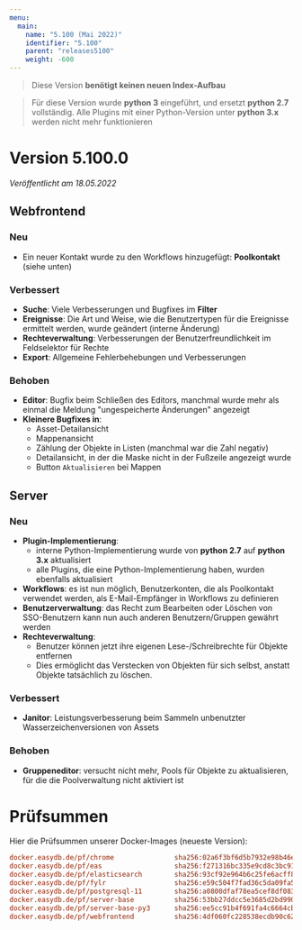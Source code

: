 ```yaml
---
menu:
  main:
    name: "5.100 (Mai 2022)"
    identifier: "5.100"
    parent: "releases5100"
    weight: -600
---
```


> Diese Version **benötigt keinen neuen Index-Aufbau**

> Für diese Version wurde **python 3** eingeführt, und ersetzt **python 2.7** vollständig. Alle Plugins mit einer Python-Version unter **python 3.x** werden nicht mehr funktionieren

# Version 5.100.0

*Veröffentlicht am 18.05.2022*


## Webfrontend

### Neu

* Ein neuer Kontakt wurde zu den Workflows hinzugefügt: **Poolkontakt** (siehe unten)

### Verbessert

* **Suche**: Viele Verbesserungen und Bugfixes im **Filter**
* **Ereignisse**: Die Art und Weise, wie die Benutzertypen für die Ereignisse ermittelt werden, wurde geändert (interne Änderung)
* **Rechteverwaltung**: Verbesserungen der Benutzerfreundlichkeit im Feldselektor für Rechte
* **Export**: Allgemeine Fehlerbehebungen und Verbesserungen

### Behoben

* **Editor**: Bugfix beim Schließen des Editors, manchmal wurde mehr als einmal die Meldung "ungespeicherte Änderungen" angezeigt
* **Kleinere Bugfixes in**:
  * Asset-Detailansicht
  * Mappenansicht
  * Zählung der Objekte in Listen (manchmal war die Zahl negativ)
  * Detailansicht, in der die Maske nicht in der Fußzeile angezeigt wurde
  * Button `Aktualisieren` bei Mappen

## Server

### Neu

* **Plugin-Implementierung**:
  * interne Python-Implementierung wurde von **python 2.7** auf **python 3.x** aktualisiert
  * alle Plugins, die eine Python-Implementierung haben, wurden ebenfalls aktualisiert
* **Workflows**: es ist nun möglich, Benutzerkonten, die als Poolkontakt verwendet werden, als E-Mail-Empfänger in Workflows zu definieren
* **Benutzerverwaltung**: das Recht zum Bearbeiten oder Löschen von SSO-Benutzern kann nun auch anderen Benutzern/Gruppen gewährt werden
* **Rechteverwaltung**:
  * Benutzer können jetzt ihre eigenen Lese-/Schreibrechte für Objekte entfernen
  * Dies ermöglicht das Verstecken von Objekten für sich selbst, anstatt Objekte tatsächlich zu löschen.

### Verbessert

* **Janitor**: Leistungsverbesserung beim Sammeln unbenutzter Wasserzeichenversionen von Assets

### Behoben

* **Gruppeneditor**: versucht nicht mehr, Pools für Objekte zu aktualisieren, für die die Poolverwaltung nicht aktiviert ist

# Prüfsummen

Hier die Prüfsummen unserer Docker-Images (neueste Version):

```ini
docker.easydb.de/pf/chrome               sha256:02a6f3bf6d5b7932e98b46e60d878f07e0670730d10c9f804d07f266c3d2038a
docker.easydb.de/pf/eas                  sha256:f271316bc335e9cd8c3bc919bdba623f5493cbca9a31c5f094ce362b91bff498
docker.easydb.de/pf/elasticsearch        sha256:93cf92e964b6c25fe6acff8d0eb38a53935d0ec159c36038606ed9b6c4957bb3
docker.easydb.de/pf/fylr                 sha256:e59c504f7fad36c5da09fa558351293e710148f7fc10ed3f19fa1a8c566dcbeb
docker.easydb.de/pf/postgresql-11        sha256:a0800dfaf78ea5cef8df083677b7a842e9d6f629ed5aa2e060ec6b973d4648f4
docker.easydb.de/pf/server-base          sha256:53bb27ddcc5e3685d2bd9907b84ce5ee132a629264c975f5963424e895db1862
docker.easydb.de/pf/server-base-py3      sha256:ee5cc91b4f691fa4c6664cb96f13e80c802d44c213866e9e134ec6db9f74bb65
docker.easydb.de/pf/webfrontend          sha256:4df060fc228538ecdb90c62788d4b682cab0061055f79dda7b94d226e674a27d
```
